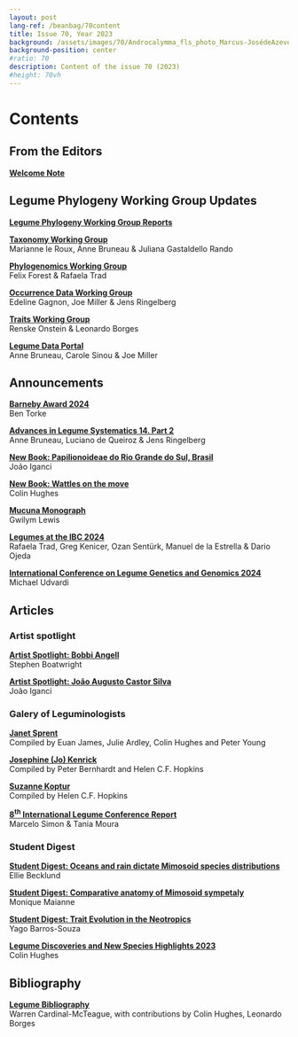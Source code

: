 ```yaml
---
layout: post
lang-ref: /beanbag/70content
title: Issue 70, Year 2023
background: /assets/images/70/Androcalymma_fls_photo_Marcus-JosédeAzevedoFalcão_sq.jpg
background-position: center
#ratio: 70
description: Content of the issue 70 (2023)
#height: 70vh
---
```


# Contents


## From the Editors

**[Welcome Note](/beanbag/70/issue-70-welcome-note/)**  

## Legume Phylogeny Working Group Updates

**[Legume Phylogeny Working Group Reports](/beanbag/70/issue-70-legume-phylogeny-working-group-reports)**  

**[Taxonomy Working Group](/beanbag/70/issue-70-taxonomy-working-group)**  
Marianne le Roux, Anne Bruneau & Juliana Gastaldello Rando  

**[Phylogenomics Working Group](/beanbag/70/issue-70-phylogenomics-working-group)**  
Felix Forest & Rafaela Trad  

**[Occurrence Data Working Group](/beanbag/70/issue-70-occurrence-working-group)**  
Edeline Gagnon, Joe Miller & Jens Ringelberg  

**[Traits Working Group](/beanbag/70/issue-70-traits-working-group)**  
Renske Onstein & Leonardo Borges  

**[Legume Data Portal](/beanbag/70/issue-70-legume-data-portal)**  
Anne Bruneau, Carole Sinou & Joe Miller  

## Announcements

**[Barneby Award 2024](/beanbag/70/issue-70-barneby-award-2024)**  
Ben Torke  

**[Advances in Legume Systematics 14. Part 2](/beanbag/70/issue-70-ALS14-2)**  
Anne Bruneau, Luciano de Queiroz & Jens Ringelberg  

**[New Book: Papilionoideae do Rio Grande do Sul, Brasil](/beanbag/70/issue-70-new-book-papilionoideae-rio-grande-do-sul)**  
João Iganci  

**[New Book: Wattles on the move](/beanbag/70/issue-70-new-book-wattles-on-the-move)**  
Colin Hughes  

**[Mucuna Monograph](/beanbag/70/issue-70-mucuna-request)**  
Gwilym Lewis  

**[Legumes at the IBC 2024](/beanbag/70/issue-70-legumes-at-the-ibc)**  
Rafaela Trad, Greg Kenicer, Ozan Sentürk, Manuel de la Estrella & Dario Ojeda  

**[International Conference on Legume Genetics and Genomics 2024](/beanbag/70/issue-70-international_legume_genomics)**  
Michael Udvardi  

## Articles

### Artist spotlight

**[Artist Spotlight: Bobbi Angell](/beanbag/70/issue-70-artist-spotlight-bobbi-angell)**  
Stephen Boatwright  

**[Artist Spotlight: João Augusto Castor Silva](/beanbag/70/issue-70-artist-spotlight-joao-augusto-castor-silva)**  
João Iganci  

### Galery of Leguminologists

**[Janet Sprent](/beanbag/70/issue-70-gallery-leguminologists#1.1)**  
Compiled by Euan James, Julie Ardley, Colin Hughes and Peter Young  

**[Josephine (Jo) Kenrick](/beanbag/70/issue-70-gallery-leguminologists#1.2)**  
Compiled by Peter Bernhardt and Helen C.F. Hopkins  

**[Suzanne Koptur](/beanbag/70/issue-70-gallery-leguminologists#1.3)**  
Compiled by Helen C.F. Hopkins  

**[8<sup>th</sup> International Legume Conference Report](/beanbag/70/issue-70-8ILC)**  
Marcelo Simon & Tania Moura  

### Student Digest

**[Student Digest: Oceans and rain dictate Mimosoid species distributions](/beanbag/70/issue-70-student-digest-becklund)**  
Ellie Becklund  

**[Student Digest: Comparative anatomy of Mimosoid sympetaly](/beanbag/70/issue-70-student-digest-maianne)**  
Monique Maianne  

**[Student Digest: Trait Evolution in the Neotropics](/beanbag/70/issue-70-student-digest-barros-souza)**  
Yago Barros-Souza  

**[Legume Discoveries and New Species Highlights 2023](/beanbag/70/issue-70-new-species-highlights)**  
Colin Hughes  

## Bibliography

**[Legume Bibliography](/beanbag/70/issue-70-legume-bibliography_2023)**  
Warren Cardinal-McTeague, with contributions by Colin Hughes, Leonardo Borges   

